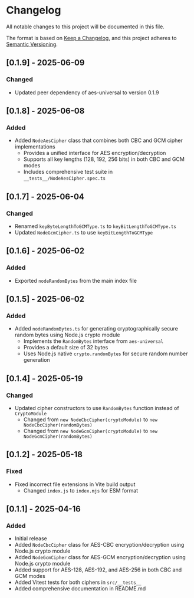 # Changelog

All notable changes to this project will be documented in this file.

The format is based on [Keep a Changelog](https://keepachangelog.com/en/1.0.0/),
and this project adheres to [Semantic Versioning](https://semver.org/spec/v2.0.0.html).

## [0.1.9] - 2025-06-09

### Changed

- Updated peer dependency of aes-universal to version 0.1.9

## [0.1.8] - 2025-06-08

### Added

- Added `NodeAesCipher` class that combines both CBC and GCM cipher implementations
  - Provides a unified interface for AES encryption/decryption
  - Supports all key lengths (128, 192, 256 bits) in both CBC and GCM modes
  - Includes comprehensive test suite in `__tests__/NodeAesCipher.spec.ts`

## [0.1.7] - 2025-06-04

### Changed

- Renamed `keyByteLengthToGCMType.ts` to `keyBitLengthToGCMType.ts`
- Updated `NodeGcmCipher.ts` to use `keyBitLengthToGCMType`

## [0.1.6] - 2025-06-02

### Added

- Exported `nodeRandomBytes` from the main index file

## [0.1.5] - 2025-06-02

### Added

- Added `nodeRandomBytes.ts` for generating cryptographically secure random bytes using Node.js crypto module
  - Implements the `RandomBytes` interface from `aes-universal`
  - Provides a default size of 32 bytes
  - Uses Node.js native `crypto.randomBytes` for secure random number generation

## [0.1.4] - 2025-05-19

### Changed

- Updated cipher constructors to use `RandomBytes` function instead of `CryptoModule`
  - Changed from `new NodeCbcCipher(cryptoModule)` to `new NodeCbcCipher(randomBytes)`
  - Changed from `new NodeGcmCipher(cryptoModule)` to `new NodeGcmCipher(randomBytes)`

## [0.1.2] - 2025-05-18

### Fixed

- Fixed incorrect file extensions in Vite build output
  - Changed `index.js` to `index.mjs` for ESM format

## [0.1.1] - 2025-04-16

### Added

- Initial release
- Added `NodeCbcCipher` class for AES-CBC encryption/decryption using Node.js crypto module
- Added `NodeGcmCipher` class for AES-GCM encryption/decryption using Node.js crypto module
- Added support for AES-128, AES-192, and AES-256 in both CBC and GCM modes
- Added Vitest tests for both ciphers in `src/__tests__`
- Added comprehensive documentation in README.md
